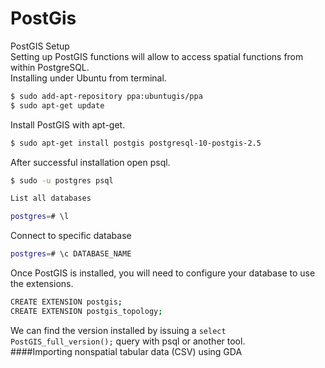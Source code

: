 # PostGis
PostGIS Setup<br /> 
Setting up PostGIS functions will allow to access spatial functions from within PostgreSQL.<br /> 
Installing under Ubuntu from terminal.
```bash
$ sudo add-apt-repository ppa:ubuntugis/ppa
$ sudo apt-get update
```
Install PostGIS with apt-get.
```bash
$ sudo apt-get install postgis postgresql-10-postgis-2.5
```
After successful installation open psql.
```bash
$ sudo -u postgres psql
```
```bash
List all databases
```
```bash
postgres=# \l
```
Connect to specific database
```bash
postgres=# \c DATABASE_NAME
```
Once PostGIS is installed, you will need to configure your database to use the extensions.
```bash
CREATE EXTENSION postgis;
CREATE EXTENSION postgis_topology;
```
We can find the version installed by issuing a `select PostGIS_full_version();` query with psql or another tool.
<br /> 
####Importing nonspatial tabular data (CSV) using GDA<br /> 
